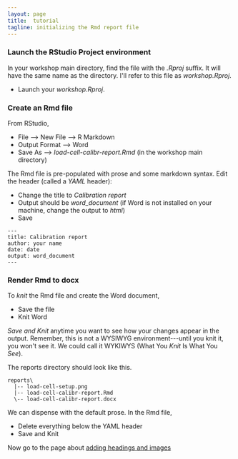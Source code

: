 ```yaml
---
layout: page
title:  tutorial
tagline: initializing the Rmd report file
---
```


### Launch the RStudio Project environment 

In your workshop main directory, find the file with the *.Rproj* suffix. It will have the same name as the directory. I'll refer to this file as  *workshop.Rproj*. 

- Launch your *workshop.Rproj*.  

### Create an Rmd file 

From RStudio,  

- File --> New File --> R Markdown 
- Output Format --> Word 
- Save As --> _load-cell-calibr-report.Rmd_ (in the workshop main directory)

The Rmd file is pre-populated with prose and some markdown syntax. Edit the header (called a *YAML* header): 

- Change the title to _Calibration report_
- Output should be *word_document* (if Word is not installed on your machine, change the output to _html_) 
- Save

```
---
title: Calibration report
author: your name
date: date
output: word_document
---
```

### Render Rmd to docx 

To *knit* the Rmd file and create the Word document, 

- Save the file 
- Knit Word

*Save and Knit* anytime you want to see how your changes appear in the output. Remember, this is not a WYSIWYG environment---until you knit it, you won't see it. We could call it WYKIWYS (What You *Knit* Is What You *See*). 

The reports directory should look like this. 

```
reports\
  |-- load-cell-setup.png
  |-- load-cell-calibr-report.Rmd 
  \-- load-cell-calibr-report.docx
```

We can dispense with the default prose. In the Rmd file, 

- Delete everything below the YAML header 
- Save and Knit 






Now go to the page about [adding headings and images](headings-and-images.html)

